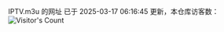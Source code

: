 IPTV.m3u 的网址 已于 2025-03-17 06:16:45 更新，本仓库访客数：![Visitor's Count](https://profile-counter.glitch.me/hero1898_tv/count.svg)
